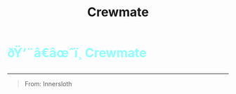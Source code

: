 ﻿---
lang: en-US
title: Crewmate
prev:
next:
---

# <font color="#8cffff">ðŸ‘¨â€âœˆï¸ <b>Crewmate</b></font> <Badge text="Vanilla" type="tip" vertical="middle"/>
---

> From: Innersloth
